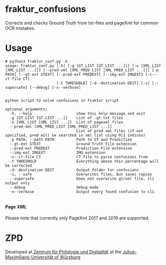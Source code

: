 # fraktur_confusions
Corrects and checks Ground Truth from txt-files and pageXml for common OCR mistakes.

# Usage

```
# python3 fraktur_conf.py -h                    
usage: fraktur_conf.py [-h] [-g [GT_LIST [GT_LIST ...]]] [-x [XML_LIST [XML_LIST ...]]] [--pred-xml [XML_PRED_LIST [XML_PRED_LIST ...]]] [-p PATH] [--gt-ext GTEXT] [--pred-ext PREDEXT] [--img-ext IMGEXT] [-c--ct-file CT]
                       [-t THRESHOLD] [-d--destination DEST] [-s] [--supersafe] [--debug] [-v--verbose]


python script to solve confusions in fraktur script

optional arguments:
  -h, --help                    show this help message and exit
  -g [GT_LIST [GT_LIST ...]]    List of .gt.txt files
  -x [XML_LIST [XML_LIST ...]]  List of pagexml files
  --pred-xml [XML_PRED_LIST [XML_PRED_LIST ...]]
                                List of pred xml files (if not specified, pred will be searched in xml_list using 0|1 indices)
  -p PATH, --path PATH          Path to GT and Prediction
  --gt-ext GTEXT                Ground Truth File extension
  --pred-ext PREDEXT            Prediction File extension
  --img-ext IMGEXT              IMG extension
  -c--ct-file CT                CT file to parse confusions from
  -t THRESHOLD                  Everything above this percentage will be corrected
  -d--destination DEST          Output folder for confusions
  -s, --safe                    Overwrites files, but saves copies
  --supersafe                   Does not overwrite gt/xml file, cli output only
  --debug                       debug mode
  -v--verbose                   Output every found confusion to cli


```

#### Page XML
Please note that currently only PageXml 2017 and 2019 are supported.


# ZPD
Developed at [Zentrum für Philologie und Digitalität](https://www.uni-wuerzburg.de/en/zpd/startseite/) at the [Julius-Maximilians-Universität of Würzburg](https://www.uni-wuerzburg.de/en/home/)
